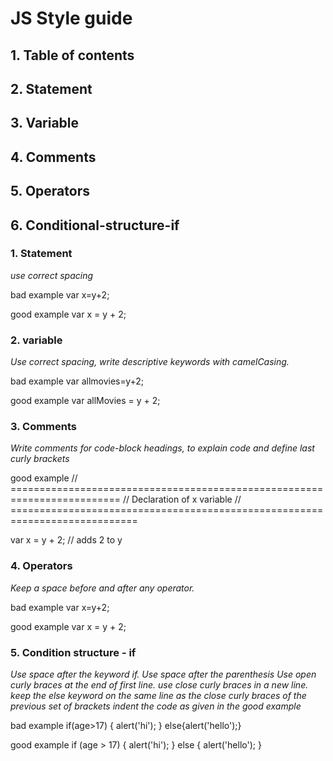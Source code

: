 # JS Style guide
## 1. Table of contents
## 2. Statement
## 3. Variable
## 4. Comments
## 5. Operators
## 6. Conditional-structure-if


### 1. Statement

*use correct spacing*

bad example
var x=y+2;

good example
var x = y + 2;

### 2. variable

*Use correct spacing, write descriptive keywords with camelCasing.*

bad example
var allmovies=y+2;

good example
var allMovies = y + 2;

### 3. Comments

*Write comments for code-block headings, to explain code and define last curly brackets*

good example
// ========================================================================= // Declaration of x variable // ============================================================================

var x = y + 2; // adds 2 to y

### 4. Operators

*Keep a space before and after any operator.*

bad example
var x=y+2;

good example
var x = y + 2;

### 5. Condition structure - if

*Use space after the keyword if. Use space after the parenthesis Use open curly braces at the end of first line. use close curly braces in a new line. keep the else keyword on the same line as the close curly braces of the previous set of brackets indent the code as given in the good example*

bad example
if(age>17) { alert('hi'); } else{alert('hello');}

good example
if (age > 17) { alert('hi'); } else { alert('hello'); }